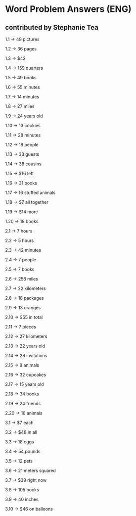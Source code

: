 # Word Problem Answers (ENG)
## contributed by Stephanie Tea

1.1 → 49 pictures

1.2 → 36 pages

1.3 → $42

1.4 → 159 quarters

1.5 → 49 books

1.6 → 55 minutes

1.7 → 14 minutes

1.8 → 27 miles

1.9 → 24 years old

1.10 → 13 cookies

1.11 → 28 minutes

1.12 → 18 people

1.13 → 33 guests

1.14 → 38 cousins

1.15 → $16 left

1.16 → 31 books

1.17 → 16 stuffed animals

1.18 → $7 all together

1.19 → $14 more

1.20 → 18 books

2.1 → 7 hours

2.2 → 5 hours

2.3 → 42 minutes

2.4 → 7 people

2.5 → 7 books

2.6 → 258 miles

2.7 → 22 kilometers

2.8 → 18 packages

2.9 → 13 oranges

2.10 → $55 in total

2.11 → 7 pieces

2.12 → 27 kilometers

2.13 → 22 years old

2.14 → 28 invitations

2.15 → 8 animals

2.16 → 32 cupcakes

2.17 → 15 years old

2.18 → 34 books

2.19 → 24 friends

2.20 → 16 animals

3.1 → $7 each

3.2 → $48 in all

3.3 → 18 eggs

3.4 → 54 pounds

3.5 → 12 pets

3.6 → 21 meters squared

3.7 → $39 right now

3.8 → 105 books

3.9 → 40 inches

3.10 → $46 on balloons
